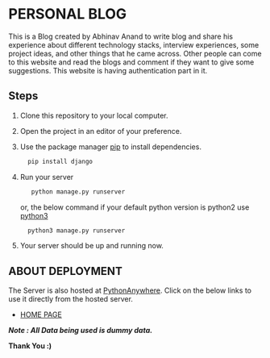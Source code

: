 # PERSONAL BLOG

This is a Blog created by Abhinav Anand to write blog and share his experience about different technology stacks, interview experiences, some project ideas, and other things that he came across. Other people can come to this website and read the blogs and comment if they want to give some suggestions. This website is having authentication part in it.

## Steps

1. Clone this repository to your local computer.

2. Open the project in an editor of your preference.

3. Use the package manager [pip](https://pip.pypa.io/en/stable/) to install dependencies.

    ```bash
      pip install django
    ```

4. Run your server

    ```bash
       python manage.py runserver
    ```

    or, the below command if your default python version is python2 use [python3](https://www.python.org/downloads/)

    ```bash
      python3 manage.py runserver
    ```

5. Your server should be up and running now.

## ABOUT DEPLOYMENT

The Server is also hosted at [PythonAnywhere](https://www.pythonanywhere.com/). Click on the below links to use it directly from the hosted server.

-   [HOME PAGE](http://bloggify.pythonanywhere.com/)

**_Note : All Data being used is dummy data._**

**Thank You :)**
